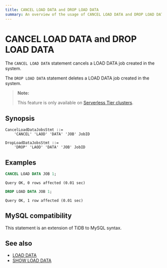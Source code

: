```yaml
---
title: CANCEL LOAD DATA and DROP LOAD DATA
summary: An overview of the usage of CANCEL LOAD DATA and DROP LOAD DATA for the TiDB database.
---
```


# CANCEL LOAD DATA and DROP LOAD DATA

The `CANCEL LOAD DATA` statement cancels a LOAD DATA job created in the system.

The `DROP LOAD DATA` statement deletes a LOAD DATA job created in the system.

<CustomContent platform="tidb-cloud">

> **Note:**
>
> This feature is only available on [Serverless Tier clusters](/tidb-cloud/select-cluster-tier.md#serverless-tier-beta).

</CustomContent>

## Synopsis

```ebnf+diagram
CancelLoadDataJobsStmt ::=
    'CANCEL' 'LAOD' 'DATA' 'JOB' JobID

DropLoadDataJobsStmt ::=
    'DROP' 'LAOD' 'DATA' 'JOB' JobID
```

## Examples

```sql
CANCEL LOAD DATA JOB 1;
```

```
Query OK, 0 rows affected (0.01 sec)
```

```sql
DROP LOAD DATA JOB 1;
```

```
Query OK, 1 row affected (0.01 sec)
```

## MySQL compatibility

This statement is an extension of TiDB to MySQL syntax.

## See also

* [LOAD DATA](/sql-statements/sql-statement-load-data.md)
* [SHOW LOAD DATA](/sql-statements/sql-statement-show-load-data.md)
